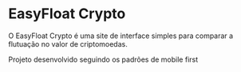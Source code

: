 # EasyFloat Crypto

O EasyFloat Crypto é uma site de interface simples para comparar a flutuação no valor de criptomoedas.


Projeto desenvolvido seguindo os padrões de mobile first
